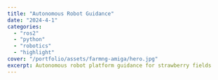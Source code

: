 ```yaml
---
title: "Autonomous Robot Guidance"
date: "2024-4-1"
categories:
  - "ros2"
  - "python"
  - "robotics"
  - "highlight"
cover: "/portfolio/assets/farmng-amiga/hero.jpg"
excerpt: Autonomous robot platform guidance for strawberry fields
---
```

